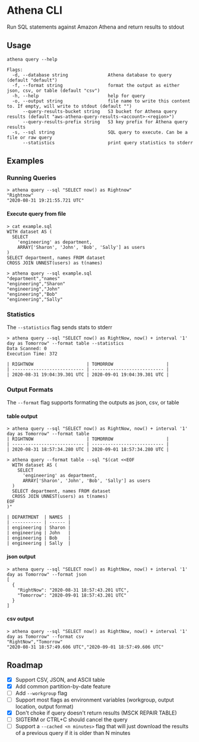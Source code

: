 # Athena CLI

Run SQL statements against Amazon Athena and return results to stdout

## Usage

```
athena query --help

Flags:
  -d, --database string               Athena database to query (default "default")
  -f, --format string                 format the output as either json, csv, or table (default "csv")
  -h, --help                          help for query
  -o, --output string                 file name to write this content to. If empty, will write to stdout (default "")
      --query-results-bucket string   S3 bucket for Athena query results (default "aws-athena-query-results-<account>-<region>")
      --query-results-prefix string   S3 key prefix for Athena query results
  -s, --sql string                    SQL query to execute. Can be a file or raw query
      --statistics                    print query statistics to stderr
```

## Examples

### Running Queries

```shell
> athena query --sql "SELECT now() as Rightnow"
"Rightnow"
"2020-08-31 19:21:55.721 UTC"
```

#### Execute query from file

```shell
> cat example.sql
WITH dataset AS (
  SELECT
    'engineering' as department,
    ARRAY['Sharon', 'John', 'Bob', 'Sally'] as users
)
SELECT department, names FROM dataset
CROSS JOIN UNNEST(users) as t(names)

> athena query --sql example.sql
"department","names"
"engineering","Sharon"
"engineering","John"
"engineering","Bob"
"engineering","Sally"
```

### Statistics

The `--statistics` flag sends stats to stderr

```shell
> athena query --sql "SELECT now() as RightNow, now() + interval '1' day as Tomorrow" --format table --statistics
Data Scanned: 0
Execution Time: 372

| RIGHTNOW                    | TOMORROW                    |
| --------------------------- | --------------------------- |
| 2020-08-31 19:04:39.301 UTC | 2020-09-01 19:04:39.301 UTC |
```

### Output Formats

The `--format` flag supports formating the outputs as json, csv, or table

#### table output

```shell
> athena query --sql "SELECT now() as RightNow, now() + interval '1' day as Tomorrow" --format table
| RIGHTNOW                    | TOMORROW                    |
| --------------------------- | --------------------------- |
| 2020-08-31 18:57:34.280 UTC | 2020-09-01 18:57:34.280 UTC |
```

```shell
> athena query --format table --sql "$(cat <<EOF
  WITH dataset AS (
    SELECT
      'engineering' as department,
      ARRAY['Sharon', 'John', 'Bob', 'Sally'] as users
  )
  SELECT department, names FROM dataset
  CROSS JOIN UNNEST(users) as t(names)
EOF
)"

| DEPARTMENT  | NAMES  |
| ----------- | ------ |
| engineering | Sharon |
| engineering | John   |
| engineering | Bob    |
| engineering | Sally  |

```

#### json output

```shell
> athena query --sql "SELECT now() as RightNow, now() + interval '1' day as Tomorrow" --format json
[
  {
    "RightNow": "2020-08-31 18:57:43.201 UTC",
    "Tomorrow": "2020-09-01 18:57:43.201 UTC"
  }
]
```

#### csv output

```shell
> athena query --sql "SELECT now() as RightNow, now() + interval '1' day as Tomorrow" --format csv
"RightNow","Tomorrow"
"2020-08-31 18:57:49.606 UTC","2020-09-01 18:57:49.606 UTC"
```

## Roadmap

- [x] Support CSV, JSON, and ASCII table
- [x] Add common partition-by-date feature
- [ ] Add `--workgroup` flag
- [ ] Support most flags as environment variables (workgroup, output location, output format)
- [x] Don't choke if query doesn't return results (MSCK REPAIR TABLE)
- [ ] SIGTERM or CTRL+C should cancel the query
- [ ] Support a `--cached <n minutes>` flag that will just download the results of a previous query if it is older than N minutes